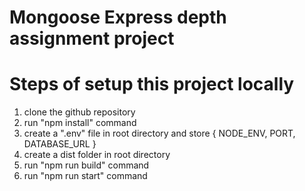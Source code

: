 # Mongoose Express depth assignment project

# Steps of setup this project locally

1. clone the github repository
2. run "npm install" command
3. create a ".env" file in root directory and store { NODE_ENV, PORT, DATABASE_URL }
4. create a dist folder in root directory
5. run "npm run build" command
6. run "npm run start" command
